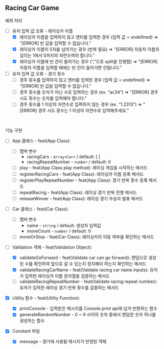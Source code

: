 ## Racing Car Game

예외 처리

- [ ] 유저 입력 값 오류 - 레이싱카 이름
  - [x] 레이싱카 이름을 입력하지 않고 엔터를 입력한 경우 (입력 값 = undefined) ⇒ “[ERROR] 빈 값을 입력할 수 없습니다.”
  - [x] 레이싱카 이름이 5자를 넘어가는 경우 (반복 필요) ⇒ "[ERROR] 자동차 이름의 길이는 1에서 5까지의 자연수여야 합니다."
  - [x] 레이싱카 이름에 빈 칸이 들어가는 경우 (”,”으로 split을 진행함) ⇒ "[ERROR] 자동차 이름을 입력할 때에는 빈 칸이 들어가면 안됩니다.”
- [ ] 유저 입력 값 오류 - 경기 횟수
  - [ ] 경주 횟수를 입력하지 않고 엔터를 입력한 경우 (입력 값 = undefined) ⇒ “[ERROR] 빈 값을 입력할 수 없습니다.”
  - [ ] 경주 횟수를 숫자가 아닌 수로 입력하는 경우 (ex. “ac34”) ⇒ "[ERROR] 경주 시도 횟수는 숫자를 입력해야 합니다.”
  - [ ] 경주 횟수를 1 이상의 자연수로 입력하지 않는 경우 (ex. “1.2313”) ⇒ "[ERROR] 경주 시도 횟수는 1 이상의 자연수로 입력해주세요.”

<br />

기능 구현

- [ ] App 클래스 - feat(App Class):

  - [ ] 멤버 변수
    - racingCars - `Array<Car>` / default: [ ]
    - racingRepeatNumber - `number` / default: 0
  - [ ] play - feat(App Class play method): 레이싱 게임을 시작하는 메서드
  - [ ] registerRacingCars - feat(App Class): 레이싱카 이름 등록 메서드
  - [ ] registerPlayRepeatNumber - feat(App Class): 경기 반복 횟수 등록 메서드
  - [ ] repeatRacing - feat(App Class): 레이싱 경기 반복 진행 메서드
  - [ ] releaseWinner - feat(App Class): 레이싱 경기 우승자 발표 메서드

- [ ] Car 클래스 - feat(Car Class):

  - [ ] 멤버 변수
    - name - `string` / default: 생성자 입력값
    - moveCount - `number` / default: 0
  - [ ] moveOrStop - feat(Car Class): 레이싱카의 이동 여부를 확인하는 메서드

- [ ] Validation 객체 - feat(Validation Object):

  - [x] validateGoForward - feat(Validate car can go forward): 랜덤으로 생성된 수를 확인하여 앞으로 갈 수 있는지 정지해야 하는지 확인하는 메서드
  - [x] validateRacingCarName - feat(Validate racing car name inputs): 유저가 입력한 레이싱카 이름 문자열을 검증하는 메서드
  - [ ] validateRacingRepeatNumber - feat(Validate racing repeat number): 유저가 입력한 레이싱 경기 반복 횟수를 검증하는 메서드

- [x] Utility 함수 - feat(Utility Function):

  - [x] printConsole - 입력받은 메시지를 Console.print api에 넘겨 반환하는 함수
  - [x] generateRandomNumber - 0 ~ 9 사이의 숫자 중에서 랜덤한 숫자 하나를 생성하는 함수

- [x] Constant 파일
  - [x] message - 경기에 사용될 메시지가 반영된 객체
